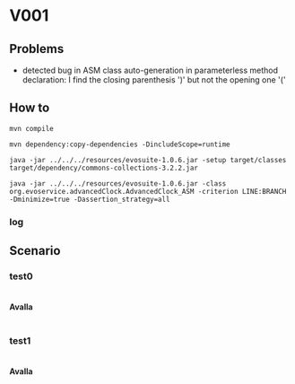 # V001



## Problems

- detected bug in ASM class auto-generation in parameterless method declaration:
  I find the closing parenthesis ')' but not the opening one '('

## How to
```shell
mvn compile
```
```shell
mvn dependency:copy-dependencies -DincludeScope=runtime
```
```shell
java -jar ../../../resources/evosuite-1.0.6.jar -setup target/classes target/dependency/commons-collections-3.2.2.jar
```
```shell
java -jar ../../../resources/evosuite-1.0.6.jar -class org.evoservice.advancedClock.AdvancedClock_ASM -criterion LINE:BRANCH -Dminimize=true -Dassertion_strategy=all
```
### log

## Scenario
### test0
```
```
#### Avalla
```
```
### test1
```
```
#### Avalla
```
```